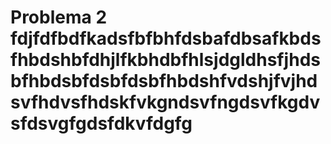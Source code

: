 # Problema 2 fdjfdfbdfkadsfbfbhfdsbafdbsafkbdsfhbdshbfdhjlfkbhdbfhlsjdgldhsfjhdsbfhbdsbfdsbfdsbfhbdshfvdshjfvjhdsvfhdvsfhdskfvkgndsvfngdsvfkgdvsfdsvgfgdsfdkvfdgfg